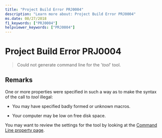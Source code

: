 ```yaml
---
title: "Project Build Error PRJ0004"
description: "Learn more about: Project Build Error PRJ0004"
ms.date: 08/27/2018
f1_keywords: ["PRJ0004"]
helpviewer_keywords: ["PRJ0004"]
---
```

# Project Build Error PRJ0004

> Could not generate command line for the '*tool*' tool.

## Remarks

One or more properties were specified in such a way as to make the syntax of the call to *tool* illegal:

- You may have specified badly formed or unknown macros.

- Your computer may be low on free disk space.

You may want to review the settings for the tool by looking at the [Command Line property page](../../build/reference/command-line-property-pages.md).
